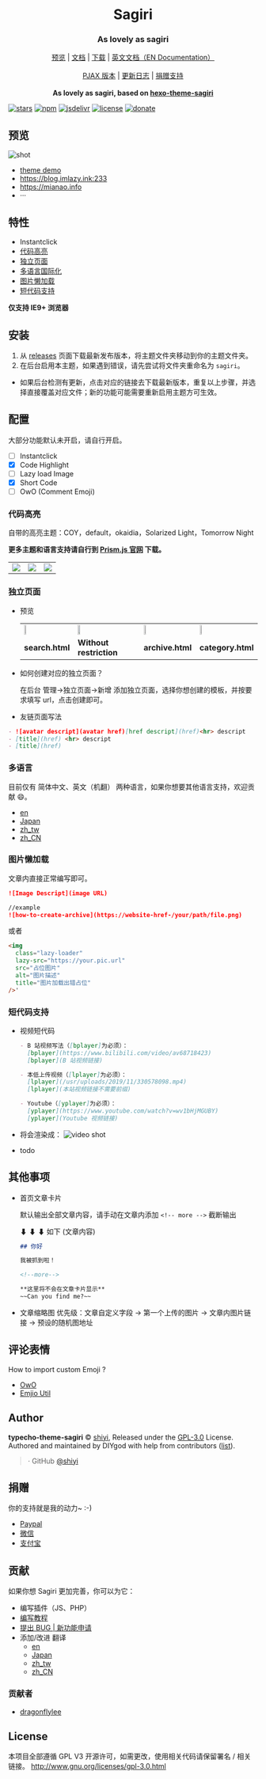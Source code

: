 <h1 align="center">Sagiri</h1>
<h3 align="center">As lovely as sagiri</h3>

<p align="center">
  <a href="(http://120.26.162.70:2233/">预览</a> |
  <a href="https://shiyiya.github.io/typecho-theme-sagiri">文档</a> |
  <a href="https://github.com/shiyiya/typecho-theme-sagiri/releases">下载</a> |
  <a href="../README.md">英文文档（EN Documentation）</a>
  <br />
  <br />
  <a href="https://github.com/shiyiya/typecho-theme-sagiri/tree/pjax">PJAX 版本</a> |
  <a href="./doc/changelog.md">更新日志</a> |
  <a href="#donate">捐赠支持</a>
  <br />
  <br />
  <b>As lovely as sagiri, based on <a href="https://github.com/DIYgod/hexo-theme-sagiri">hexo-theme-sagiri</a></b>

</p>

[![stars](https://flat.badgen.net/github/stars/shiyiya/typecho-theme-sagiri?icon=github)](https://github.com/shiyiya/typecho-theme-sagiri)
[![npm](https://flat.badgen.net/npm/v/typecho-theme-sagiri/?color=fb3e44)](https://www.npmjs.com/package/typecho-theme-sagiri)
[![jsdelivr](https://data.jsdelivr.com/v1/package/npm/typecho-theme-sagiri/badge)](https://www.jsdelivr.com/package/npm/typecho-theme-sagiri)
[![license](https://img.shields.io/badge/license-GPL%203-blue.svg?style=flat-square)](https://github.com/shiyiya/typecho-theme-sagiri/blob/master/LICENSE) [![donate](https://img.shields.io/badge/$-donate-ff69b4.svg?style=flat-square)](https://github.com/shiyiya/typecho-theme-sagiri#donate)

## 预览

![shot](https://cdn.jsdelivr.net/npm/typecho-theme-sagiri@1.1.4/screenshot.png)

- [theme demo](http://120.26.162.70:2233/)
- https://blog.imlazy.ink:233
- https://mianao.info
- ···

## 特性

- Instantclick
- [代码高亮](#代码高亮)
- [独立页面](#独立页面)
- [多语言国际化](#多语言)
- [图片懒加载](图片懒加载)
- [短代码支持](短代码支持)

**仅支持 IE9+ 浏览器**

## 安装

1. 从 [releases](https://github.com/shiyiya/typecho-theme-sagiri/releases) 页面下载最新发布版本，将主题文件夹移动到你的主题文件夹。
2. 在后台启用本主题，如果遇到错误，请先尝试将文件夹重命名为 `sagiri`。

- 如果后台检测有更新，点击对应的链接去下载最新版本，重复以上步骤，并选择直接覆盖对应文件；新的功能可能需要重新启用主题方可生效。

## 配置

大部分功能默认未开启，请自行开启。

- [ ] Instantclick
- [x] Code Highlight
- [ ] Lazy load Image
- [x] Short Code
- [ ] OwO (Comment Emoji)

### 代码高亮

自带的高亮主题：COY，default，okaidia，Solarized Light，Tomorrow Night

**更多主题和语言支持请自行到 [Prism.js 官网](https://prismjs.com/) 下载。**

<table>
  <tr>
    <td><img src="https://i.loli.net/2019/10/18/4qOlZUzcpF6Lo7P.png"></td>
    <td><img src="https://i.loli.net/2019/10/18/keoYfqXAdcyTS3I.png"></td>
    <td><img src="https://i.loli.net/2019/10/18/GDqMJtTC9EYykAm.png"></td>
  </tr>
</table>

### 独立页面

- 预览

  <table>
    <tr>
       <td><img style="width:20%" src="https://i.loli.net/2019/10/18/vhp6BCEgjRwXa3O.png"></td>
       <td><img style="width:20%" src="https://i.loli.net/2019/10/18/YbMNLlRIfxASFOT.png"></td>
       <td><img style="width:20%" src="https://i.loli.net/2019/10/18/gk7YqFKSBsZAzQL.png"></td>
       <td><img style="width:20%" src="https://i.loli.net/2019/10/18/ltpdW326brZ94UB.png"></td>
    </tr>
    <tr>
       <td><b>search.html</b></td>
       <td><b>Without restriction</b></td>
       <td><b>archive.html</b></td>
       <td><b>category.html</b></td>
     </tr>
  </table>

- 如何创建对应的独立页面？

  在后台 管理->独立页面->新增 添加独立页面，选择你想创建的模板，并按要求填写 url，点击创建即可。

- 友链页面写法

```markdown
- ![avatar descript](avatar href)[href descript](href)<hr> descript
- [title](href) <hr> descript
- [title](href)
```

### 多语言

目前仅有 简体中文、英文（机翻） 两种语言，如果你想要其他语言支持，欢迎贡献 :smile:。

- [en](https://github.com/shiyiya/typecho-theme-sagiri/blob/master/libray/i18n/lang/en.php)
- [Japan](https://github.com/shiyiya/typecho-theme-sagiri/blob/master/libray/i18n/lang/ja.php)
- [zh_tw](https://github.com/shiyiya/typecho-theme-sagiri/blob/master/libray/i18n/lang/zh_TW.php)
- [zh_CN](https://github.com/shiyiya/typecho-theme-sagiri/blob/master/libray/i18n/lang/zh_CN.php)

### 图片懒加载

文章内直接正常编写即可。

```markdown
![Image Descript](image URL)

//example
![how-to-create-archive](https://website-href-/your/path/file.png)
```

或者

```html
<img
  class="lazy-loader"
  lazy-src="https://your.pic.url"
  src="占位图片"
  alt="图片描述"
  title="图片加载出错占位"
/>'
```

### 短代码支持

- 视频短代码

  ```markdown
  - B 站视频写法（[bplayer]为必须）：
    [bplayer](https://www.bilibili.com/video/av68718423)
    [bplayer](B 站视频链接)

  - 本低上传视频（[lplayer]为必须）：
    [lplayer](/usr/uploads/2019/11/330578098.mp4)
    [lplayer](本站视频链接不需要前缀)

  - Youtube（[yplayer]为必须）：
    [yplayer](https://www.youtube.com/watch?v=wv1bHjMGUBY)
    [yplayer](Youtube 视频链接)
  ```

- 将会渲染成：
  ![video shot](https://i.loli.net/2019/11/04/VQgOJcIUi8t2MwN.png)

- todo

## 其他事项

- 首页文章卡片

  默认输出全部文章内容，请手动在文章内添加 `<!-- more -->` 截断输出

  ⬇ ⬇ ⬇ 如下 (文章内容)

  ```markdown
  ## 你好

  我被抓到啦！

  <!--more-->

  **这里将不会在文章卡片显示**
  ~~Can you find me?~~
  ```

- 文章缩略图
  优先级：文章自定义字段 -> 第一个上传的图片 -> 文章内图片链接 -> 预设的随机图地址

## 评论表情

How to import custom Emoji ?

- [OwO](https://github.com/DIYgod/OwO)
- [Emjio Util](./util/emjioUtil.min.js)

## Author

**typecho-theme-sagiri** © [shiyi](https://github.com/shiyiya), Released under the [GPL-3.0](./LICENSE) License.<br>
Authored and maintained by DIYgod with help from contributors ([list](https://github.com/shiyiya/typecho-theme-sagiri/contributors)).

> · GitHub [@shiyi](https://github.com/shiyiya)

## 捐赠

你的支持就是我的动力~ :-)

- [Paypal](https://paypal.me/)
- [微信](https://i.loli.net/2019/10/27/n5fAVZyRlN63EH4.png)
- [支付宝]()

## 贡献

如果你想 Sagiri 更加完善，你可以为它：

- 编写插件（JS、PHP）
- [编写教程](https://github.com/shiyiya/typecho-theme-sagiri/tree/gh-pages)
- [提出 BUG | 新功能申请](https://github.com/shiyiya/typecho-theme-sagiri/issues/new/choose)
- 添加/改进 翻译
  - [en](https://github.com/shiyiya/typecho-theme-sagiri/blob/master/libray/i18n/lang/en.php)
  - [Japan](https://github.com/shiyiya/typecho-theme-sagiri/blob/master/libray/i18n/lang/ja.php)
  - [zh_tw](https://github.com/shiyiya/typecho-theme-sagiri/blob/master/libray/i18n/lang/zh_TW.php)
  - [zh_CN](https://github.com/shiyiya/typecho-theme-sagiri/blob/master/libray/i18n/lang/zh_CN.php)

### 贡献者

- [dragonflylee](https://github.com/dragonflylee)

## License

本项目全部遵循 GPL V3 开源许可，如需更改，使用相关代码请保留署名 / 相关链接。
http://www.gnu.org/licenses/gpl-3.0.html
